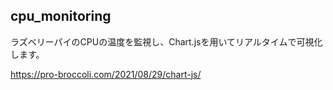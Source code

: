 ## cpu_monitoring
ラズベリーパイのCPUの温度を監視し、Chart.jsを用いてリアルタイムで可視化します。

https://pro-broccoli.com/2021/08/29/chart-js/
